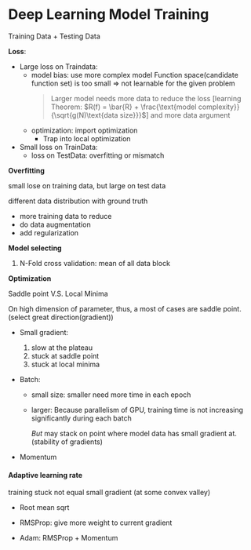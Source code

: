 # Deep Learning Model Training

Training Data + Testing Data

**Loss**:

- Large loss on Traindata:
    - model bias: use more complex model
        Function space(candidate function set) is too small => not learnable for the given problem
        > Larger model needs more data to reduce the loss [learning Theorem: $R(f) = \bar{R} + \frac{\text{model complexity}}{\sqrt{g(N)\text{data size}}}$] 
        > and more data argument
    - optimization: import optimization
        - Trap into local optimization
- Small loss on TrainData:
    - loss on TestData:
        overfitting or mismatch
        
**Overfitting**

small lose on training data, but large on test data

different data distribution with ground truth

- more training data to reduce 
- do data augmentation
- add regularization

**Model selecting**

1. N-Fold cross validation: mean of all data block

**Optimization**

Saddle point V.S. Local Minima

On high dimension of parameter, thus, a most of cases are saddle point. (select great direction(gradient))

- Small gradient:
    1. slow at the plateau
    2. stuck at saddle point
    3. stuck at local minima
    
- Batch:
  - small size: smaller need more time in each epoch
  - larger: Because parallelism of GPU, training time is not increasing significantly during each batch

    *But* may stack on point where model data has small gradient at.(stability of gradients)
    
- Momentum

#### Adaptive learning rate

training stuck not equal small gradient (at some convex valley)

- Root mean sqrt 

- RMSProp: give more weight to current gradient
- Adam: RMSProp + Momentum

